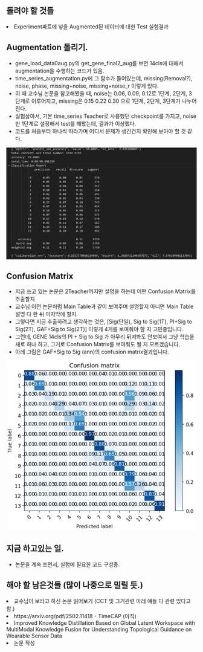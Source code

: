 ## 돌려야 할 것들
<li> Experiment파트에 넣을 Augmented된 데이터에 대한 Test 실험결과 </li>


## Augmentation 돌리기.
- gene_load_data0aug.py의 get_gene_final2_aug를 보면 14cls에 대해서 augmentation을 수행하는 코드가 있음.
- time_series_augmentation.py에 그 함수가 들어있는데, missing(Removal?), noise, phase, missing+noise, missing+noise_r 이렇게 있다.
- 이 때 교수님 논문을 참고해봤을 때, noise는 0.06, 0.09, 0.12로 1단계, 2단계, 3단계로 이루어지고, missing은 0.15 0.22 0.30 으로 1단계, 2단계, 3단계가 나누어진다.
- 실험삼아서, 기본 time_series Teacher로 사용했던 checkpoint를 가지고, noise만 1단계로 설정해서 test를 해봤는데, 결과가 이상했다.
- 코드를 처음부터 하나씩 따라가며 어디서 문제가 생긴건지 확인해 보아야 할 것 같다.

<img src="https://github.com/wjdwocks/ML-DNN/raw/main/markdown/25년/8월/25.8.14/test_error.png" alt="results" width="700">

## Confusion Matrix
- 지금 쓰고 있는 논문은 2Teacher까지만 설명을 하는데 어떤 Confusion Matrix를 추출할지
- 교수님 이전 논문처럼 Main Table과 같이 보여주며 설명할지 아니면 Main Table 설명 다 한 뒤 마지막에 할지.
- 그렇다면 지금 추출하려고 생각하는 것은, [Sig(단일), Sig to Sig(1T), PI+Sig to Sig(2T), GAF+Sig to Sig(2T)] 이렇게 4개를 보여줘야 할 지 고민중입니다.
- 그런데, GENE 14cls의 PI + Sig to Sig 가 아무리 뒤져봐도 안보여서 그냥 학습을 새로 하나 하고, 그거로 Confusion Matrix를 보여줘도 될 지 모르겠습니다.
- 아레 그림은 GAF+Sig to Sig (ann)의 confusion matrix결과입니다.
<img src="https://github.com/wjdwocks/ML-DNN/raw/main/markdown/25년/8월/25.8.14/confusion_matrix.png" alt="results" width="700">

## 지금 하고있는 일.
- 논문을 계속 쓰면서, 실험에 필요한 코드 구성중.


## 해야 할 남은것들 (많이 나중으로 밀릴 듯.)
<li> 교수님이 보라고 하신 논문 읽어보기 (CCT 및 그거관련 아레 얘들 다 관련 있다고 함.) </li>
<li> https://arxiv.org/pdf/2502.11418 - TimeCAP (아직) </li>
<li> Improved Knowledge Distillation Based on Global Latent Workspace with MultiModal Knowledge Fusion for Understanding Topological Guidance on Wearable Sensor Data </li>
<li> 논문 작성 </li>